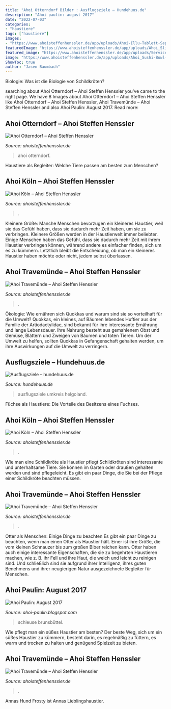 ```yaml
---
title: "Ahoi Otterndorf Bilder : Ausflugsziele – Hundehuus.de"
description: "Ahoi paulin: august 2017"
date: "2022-07-03"
categories:
- "haustiere"
tags: ["haustiere"]
images:
- "https://www.ahoisteffenhenssler.de/app/uploads/Ahoi-Illu-Tablett-Sepia.png"
featuredImage: "https://www.ahoisteffenhenssler.de/app/uploads/Ahoi_Slider_Travemuende-1-1.png"
featured_image: "https://www.ahoisteffenhenssler.de/app/uploads/Service@2x-768x941.png"
image: "https://www.ahoisteffenhenssler.de/app/uploads/Ahoi_Sushi-Bowl-Lachs-Deluxe_023-300x300.jpg"
ShowToc: true
author: "Jasen Baumbach"
---
```



Biologie: Was ist die Biologie von Schildkröten?

	

		
searching about Ahoi Otterndorf – Ahoi Steffen Henssler you've came to the right page. We have 8 Images about Ahoi Otterndorf – Ahoi Steffen Henssler like Ahoi Otterndorf – Ahoi Steffen Henssler, Ahoi Travemünde – Ahoi Steffen Henssler and also Ahoi Paulin: August 2017. Read more:
		
    
## Ahoi Otterndorf – Ahoi Steffen Henssler

<img loading=lazy src="https://www.ahoisteffenhenssler.de/app/uploads/Ahoi_Slider_Otterndorf-4-1.png" onerror="this.onerror=null;this.src='https://tse3.mm.bing.net/th?id=OIP.e_64upM09KgHLzdr8DCfuAAAAA&amp;pid=15.1';" alt="Ahoi Otterndorf – Ahoi Steffen Henssler">

_Source: ahoisteffenhenssler.de_

>ahoi otterndorf. 

	

Haustiere als Begleiter: Welche Tiere passen am besten zum Menschen?

    
## Ahoi Köln – Ahoi Steffen Henssler

<img loading=lazy src="https://www.ahoisteffenhenssler.de/app/uploads/Ahoi_Slider_Koeln_3-1-300x300.png" onerror="this.onerror=null;this.src='https://tse3.mm.bing.net/th?id=OIP.a4YZ7WON8Kq_OEBNx7UqSgAAAA&amp;pid=15.1';" alt="Ahoi Köln – Ahoi Steffen Henssler">

_Source: ahoisteffenhenssler.de_

>. 

	

Kleinere Größe: Manche Menschen bevorzugen ein kleineres Haustier, weil sie das Gefühl haben, dass sie dadurch mehr Zeit haben, um sie zu verbringen.
Kleinere Größen werden in der Haustierwelt immer beliebter. Einige Menschen haben das Gefühl, dass sie dadurch mehr Zeit mit ihrem Haustier verbringen können, während andere es einfacher finden, sich um es zu kümmern. Letztlich bleibt die Entscheidung, ob man ein kleineres Haustier haben möchte oder nicht, jedem selbst überlassen.

    
## Ahoi Travemünde – Ahoi Steffen Henssler

<img loading=lazy src="https://www.ahoisteffenhenssler.de/app/uploads/Ahoi_Sushi-Bowl-Lachs-Deluxe_023-300x300.jpg" onerror="this.onerror=null;this.src='https://tse4.mm.bing.net/th?id=OIP.BJ6UABcpli1mct9uNw4IKQAAAA&amp;pid=15.1';" alt="Ahoi Travemünde – Ahoi Steffen Henssler">

_Source: ahoisteffenhenssler.de_

>. 

	

Ökologie: Wie ernähren sich Quokkas und warum sind sie so vorteilhaft für die Umwelt?
Quokkas, ein kleines, auf Bäumen lebendes Huftier aus der Familie der Artiodactylidae, sind bekannt für ihre interessante Ernährung und lange Lebensdauer. Ihre Nahrung besteht aus gemahlenem Obst und Gemüse, Blättern und Zweigen von Bäumen und toten Tieren. Um der Umwelt zu helfen, sollten Quokkas in Gefangenschaft gehalten werden, um ihre Auswirkungen auf die Umwelt zu verringern.

    
## Ausflugsziele – Hundehuus.de

<img loading=lazy src="https://hundehuus.de/wp-content/uploads/2017/03/Fotolia_9042279_L-1500x430.jpg" onerror="this.onerror=null;this.src='https://tse3.mm.bing.net/th?id=OIP.4yN3PFva4NXuN5SjbsKcAwHSCF&amp;pid=15.1';" alt="Ausflugsziele – hundehuus.de">

_Source: hundehuus.de_

>ausflugsziele umkreis helgoland. 

	

Füchse als Haustiere: Die Vorteile des Besitzens eines Fuchses.

    
## Ahoi Köln – Ahoi Steffen Henssler

<img loading=lazy src="https://www.ahoisteffenhenssler.de/app/uploads/Ahoi-Illu-Tablett-Sepia.png" onerror="this.onerror=null;this.src='https://tse2.mm.bing.net/th?id=OIP.QjCQQkCXfM-JyKc5FlU9MAHaI2&amp;pid=15.1';" alt="Ahoi Köln – Ahoi Steffen Henssler">

_Source: ahoisteffenhenssler.de_

>. 

	

Wie man eine Schildkröte als Haustier pflegt
Schildkröten sind interessante und unterhaltsame Tiere. Sie können im Garten oder draußen gehalten werden und sind pflegeleicht. Es gibt ein paar Dinge, die Sie bei der Pflege einer Schildkröte beachten müssen.

    
## Ahoi Travemünde – Ahoi Steffen Henssler

<img loading=lazy src="https://www.ahoisteffenhenssler.de/app/uploads/Service@2x-768x941.png" onerror="this.onerror=null;this.src='https://tse4.mm.bing.net/th?id=OIP.pqdWUn0qyv97TDWaSOJX1gHaJE&amp;pid=15.1';" alt="Ahoi Travemünde – Ahoi Steffen Henssler">

_Source: ahoisteffenhenssler.de_

>. 

	

Otter als Menschen: Einige Dinge zu beachten
Es gibt ein paar Dinge zu beachten, wenn man einen Otter als Haustier hält. Einer ist ihre Größe, die vom kleinen Schnauzer bis zum großen Biber reichen kann. Otter haben auch einige interessante Eigenschaften, die sie zu begehrten Haustieren machen, wie z. B. ihr Fell und ihre Haut, die weich und leicht zu reinigen sind. Und schließlich sind sie aufgrund ihrer Intelligenz, ihres guten Benehmens und ihrer neugierigen Natur ausgezeichnete Begleiter für Menschen.

    
## Ahoi Paulin: August 2017

<img loading=lazy src="https://1.bp.blogspot.com/-xPuYH6LKWGs/WYzRpkbLRlI/AAAAAAAAO1Q/n1jrT-ocATgowWhaYyzDoAxmRIZiHbpWQCLcBGAs/s1600/Karte-Schleuse%2BBrunsb%25C3%25BCttel.jpg" onerror="this.onerror=null;this.src='https://tse2.mm.bing.net/th?id=OIP.VMLfiTuUb9bINtCJYNQ3SgHaFI&amp;pid=15.1';" alt="Ahoi Paulin: August 2017">

_Source: ahoi-paulin.blogspot.com_

>schleuse brunsbüttel. 

	

Wie pflegt man ein süßes Haustier am besten?
Der beste Weg, sich um ein süßes Haustier zu kümmern, besteht darin, es regelmäßig zu füttern, es warm und trocken zu halten und genügend Spielzeit zu bieten.

    
## Ahoi Travemünde – Ahoi Steffen Henssler

<img loading=lazy src="https://www.ahoisteffenhenssler.de/app/uploads/Ahoi_Slider_Travemuende-1-1.png" onerror="this.onerror=null;this.src='https://tse1.mm.bing.net/th?id=OIP.9FdvYID5Gh8QU0ujSgoCIAAAAA&amp;pid=15.1';" alt="Ahoi Travemünde – Ahoi Steffen Henssler">

_Source: ahoisteffenhenssler.de_

>. 

	

Annas Hund Frosty ist Annas Lieblingshaustier.

